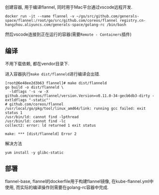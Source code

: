 创建容器, 用于编译flannel, 同时用于Mac平台通过vscode远程开发.

```
docker run -it --name flannel -v ~/go/src/github.com/generals-space/flannel:/root/go/src/github.com/coreos/flannel registry.cn-hangzhou.aliyuncs.com/generals-space/golang-rc /bin/bash
```

然后vscode连接到正在运行的容器(需要`Remote - Containers`插件)

## 编译

不用下载依赖, 都在vendor目录下.

进入容器执行`make dist/flanneld`进行编译会出错.

```
[root@6e48ee2d3b63 flannel]# make dist/flanneld
go build -o dist/flanneld \
  -ldflags '-s -w -X github.com/coreos/flannel/version.Version=v0.11.0-34-gecb6db3-dirty -extldflags "-static"'
# github.com/coreos/flannel
/usr/local/go/pkg/tool/linux_amd64/link: running gcc failed: exit status 1
/usr/bin/ld: cannot find -lpthread
/usr/bin/ld: cannot find -lc
collect2: error: ld returned 1 exit status

make: *** [dist/flanneld] Error 2
```

解决方法

```
yum install -y glibc-static
```

## 部署

flannel-base, flannel的dockerfile用于构建flannel镜像, 在kube-flannel.yml中使用, 而实际的编译操作则需要在golang-rc容器中完成.
